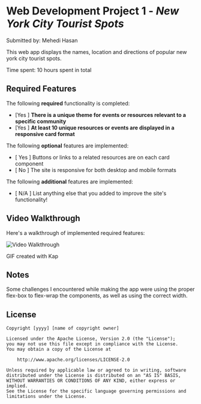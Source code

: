 # Web Development Project 1 - *New York City Tourist Spots*

Submitted by: Mehedi Hasan

This web app displays the names, location and directions of popular new york city tourist spots.

Time spent: 10 hours spent in total

## Required Features

The following **required** functionality is completed:

- [Yes ] **There is a unique theme for events or resources relevant to a specific community**
- [Yes ] **At least 10 unique resources or events are displayed in a responsive card format**

The following **optional** features are implemented:

- [ Yes ] Buttons or links to a related resources are on each card component
- [ No ] The site is responsive for both desktop and mobile formats

The following **additional** features are implemented:

* [ N/A ] List anything else that you added to improve the site's functionality!

## Video Walkthrough

Here's a walkthrough of implemented required features:

<img src='https://imgur.com/a/5qrvxsZ' title='Video Walkthrough' width='' alt='Video Walkthrough' />

<!-- Replace this with whatever GIF tool you used! -->
GIF created with Kap
<!-- Recommended tools:
[Kap](https://getkap.co/) for macOS
[ScreenToGif](https://www.screentogif.com/) for Windows
[peek](https://github.com/phw/peek) for Linux. -->

## Notes

Some challenges I encountered while making the app were using the proper flex-box to flex-wrap the components, as well as using the correct width.
## License

    Copyright [yyyy] [name of copyright owner]

    Licensed under the Apache License, Version 2.0 (the "License");
    you may not use this file except in compliance with the License.
    You may obtain a copy of the License at

        http://www.apache.org/licenses/LICENSE-2.0

    Unless required by applicable law or agreed to in writing, software
    distributed under the License is distributed on an "AS IS" BASIS,
    WITHOUT WARRANTIES OR CONDITIONS OF ANY KIND, either express or implied.
    See the License for the specific language governing permissions and
    limitations under the License.


